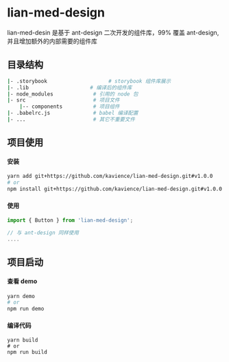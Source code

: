 # lian-med-design

lian-med-desin 是基于 ant-design 二次开发的组件库，99% 覆盖 ant-design, 并且增加额外的内部需要的组件库

## 目录结构

```bash
|- .storybook                    # storybook 组件库展示
|- .lib                    # 编译后的组件库
|- node_modules             # 引用的 node 包
|- src                      # 项目文件
    |-- components          # 项目组件
|- .babelrc.js              # babel 编译配置
|- ...                      # 其它不重要文件

```

## 项目使用

#### 安装

```bash
yarn add git+https://github.com/kavience/lian-med-design.git#v1.0.0
# or
npm install git+https://github.com/kavience/lian-med-design.git#v1.0.0
```

#### 使用

```javascript
import { Button } from 'lian-med-design';

// 与 ant-design 同样使用
....

```

## 项目启动

#### 查看 demo

```bash
yarn demo
# or
npm run demo
```

#### 编译代码

```
yarn build
# or
npm run build
```
